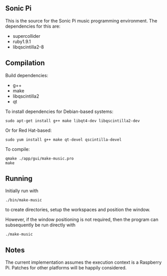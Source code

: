 ## Sonic Pi

This is the source for the Sonic Pi music programming environment. The dependencies for this are:

* supercollider
* ruby1.9.1
* libqscintilla2-8

Compilation
-----------

Build dependencies:

* g++
* make
* libqscintilla2
* qt

To install dependencies for Debian-based systems:
```
sudo apt-get install g++ make libqt4-dev libqscintilla2-dev
```

Or for Red Hat-based:
```
sudo yum install g++ make qt-devel qscintilla-devel
```

To compile:
```
qmake ./app/gui/make-music.pro
make
```

Running
-------

Initially run with
```
./bin/make-music
```
to create directories, setup the workspaces and position the window.

However, if the window positioning is not required, then the program can subsequently be run directly with

```
./make-music
```

Notes
-----

The current implementation assumes the execution context is a Raspberry Pi. Patches for other platforms will be happily considered.
